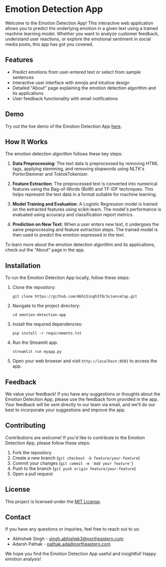 # Emotion Detection App

Welcome to the Emotion Detection App! This interactive web application allows you to predict the underlying emotion in a given text using a trained machine learning model. Whether you want to analyze customer feedback, understand user reactions, or explore the emotional sentiment in social media posts, this app has got you covered.

## Features

- Predict emotions from user-entered text or select from sample sentences
- Interactive user interface with emojis and intuitive design
- Detailed "About" page explaining the emotion detection algorithm and its applications
- User feedback functionality with email notifications

## Demo

Try out the live demo of the Emotion Detection App [here](https://emotioonfinder.streamlit.app/).

## How It Works

The emotion detection algorithm follows these key steps:

1. **Data Preprocessing**: The text data is preprocessed by removing HTML tags, applying stemming, and removing stopwords using NLTK's PorterStemmer and ToktokTokenizer.

2. **Feature Extraction**: The preprocessed text is converted into numerical features using the Bag-of-Words (BoW) and TF-IDF techniques. This helps represent the text data in a format suitable for machine learning.

3. **Model Training and Evaluation**: A Logistic Regression model is trained on the extracted features using scikit-learn. The model's performance is evaluated using accuracy and classification report metrics.

4. **Prediction on New Text**: When a user enters new text, it undergoes the same preprocessing and feature extraction steps. The trained model is then used to predict the emotion expressed in the text.

To learn more about the emotion detection algorithm and its applications, check out the "About" page in the app.

## Installation

To run the Emotion Detection App locally, follow these steps:

1. Clone the repository:
   ```
   git clone https://github.com/AbhiSingh378/ScienceCap.git
   ```

2. Navigate to the project directory:
   ```
   cd emotion-detection-app
   ```

3. Install the required dependencies:
   ```
   pip install -r requirements.txt
   ```

4. Run the Streamlit app:
   ```
   streamlit run myapp.py
   ```

5. Open your web browser and visit `http://localhost:8501` to access the app.

## Feedback

We value your feedback! If you have any suggestions or thoughts about the Emotion Detection App, please use the feedback form provided in the app. Your feedback will be sent directly to our team via email, and we'll do our best to incorporate your suggestions and improve the app.

## Contributing

Contributions are welcome! If you'd like to contribute to the Emotion Detection App, please follow these steps:

1. Fork the repository
2. Create a new branch (`git checkout -b feature/your-feature`)
3. Commit your changes (`git commit -m 'Add your feature'`)
4. Push to the branch (`git push origin feature/your-feature`)
5. Open a pull request

## License

This project is licensed under the [MIT License](LICENSE).

## Contact

If you have any questions or inquiries, feel free to reach out to us:

- Abhishek Singh - [singh.abhishek3@northeastern.com](mailto:singh.abhishek3@northeastern.com)
- Adarsh Pathak - [pathak.ada@northeastern.com](mailto:pathak.ada@northeastern.com)

We hope you find the Emotion Detection App useful and insightful! Happy emotion analysis!
